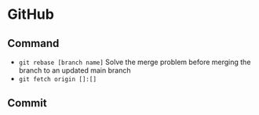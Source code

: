 # GitHub

## Command

-  `git rebase [branch name]` Solve the merge problem before merging the branch to an updated main branch
- `git fetch origin []:[]`

## Commit

